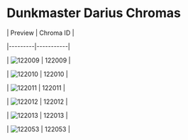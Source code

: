 # Dunkmaster Darius Chromas


| Preview | Chroma ID |

|---------|-----------|

| ![122009](https://raw.communitydragon.org/latest/plugins/rcp-be-lol-game-data/global/default/v1/champion-chroma-images/122/122009.png) | 122009 |

| ![122010](https://raw.communitydragon.org/latest/plugins/rcp-be-lol-game-data/global/default/v1/champion-chroma-images/122/122010.png) | 122010 |

| ![122011](https://raw.communitydragon.org/latest/plugins/rcp-be-lol-game-data/global/default/v1/champion-chroma-images/122/122011.png) | 122011 |

| ![122012](https://raw.communitydragon.org/latest/plugins/rcp-be-lol-game-data/global/default/v1/champion-chroma-images/122/122012.png) | 122012 |

| ![122013](https://raw.communitydragon.org/latest/plugins/rcp-be-lol-game-data/global/default/v1/champion-chroma-images/122/122013.png) | 122013 |

| ![122053](https://raw.communitydragon.org/latest/plugins/rcp-be-lol-game-data/global/default/v1/champion-chroma-images/122/122053.png) | 122053 |